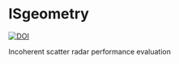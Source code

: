 # ISgeometry


[![DOI](https://zenodo.org/badge/DOI/10.5281/zenodo.6623186.svg)](https://doi.org/10.5281/zenodo.6623186)


Incoherent scatter radar performance evaluation
